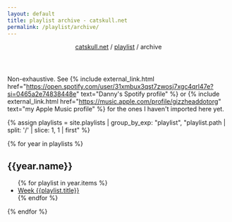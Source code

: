 ```yaml
---
layout: default
title: playlist archive - catskull.net
permalink: /playlist/archive/
---
```

<header>
	<nav>
		<a href="/">catskull.net</a> / <a href="/playlist">playlist</a> / archive
	</nav>
</header>

Non-exhaustive. See {% include external_link.html href="https://open.spotify.com/user/31xmbux3qst7zwosj7xgc4qrl47e?si=0465a2e74838448e" text="Danny's Spotify profile" %} or {% include external_link.html href="https://music.apple.com/profile/gizzheaddotorg" text="my Apple Music profile" %} for the ones I haven't imported here yet.

{% assign playlists = site.playlists | group_by_exp: "playlist", "playlist.path | split: '/' | slice: 1, 1 | first" %}

{% for year in playlists %}
<h2>{{year.name}}</h2>
<ul>
	{% for playlist in year.items %}
		<li>
			<a href="{{playlist.url}}">Week {{playlist.title}}</a>
		</li>
	{% endfor %}
</ul>
{% endfor %}
